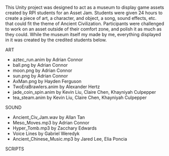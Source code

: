 This Unity project was designed to act as a museum to display game assets created by RPI students for an Asset Jam.
Students were given 24 hours to create a piece of art, a character, and object, a song, sound effects, etc. that could fit the 
theme of Ancient Civilization.
Participants were challenged to work on an asset outside of their comfort zone, and polish it as much as they could.
While the museum itself my made by me, everything displayed in it was created by the credited students below.


ART
* aztec_run.anim by Adrian Connor
* ball.png by Adrian Connor
* moon.png by Adrian Connor
* sun.png by Adrian Connor
* AxMan.png by Hayden Ferguson
* TwoEraBrawlers.anim by Alexander Hertz
* jade_coin_spin.anim by Kevin Liu, Claire Chen, Khayniyah Culpepper
* tea_steam.anim by Kevin Liu, Claire Chen, Khayniyah Culpepper

SOUND
* Ancient_Civ_Jam.wav by Allan Tan
* Meso_Moves.mp3 by Adrian Connor
* Hyper_Tomb.mp3 by Zacchary Edwards
* Voice Lines by Gabriel Weredyk
* Ancient_Chinese_Music.mp3 by Jared Lee, Elia Poncia

SCRIPTS
